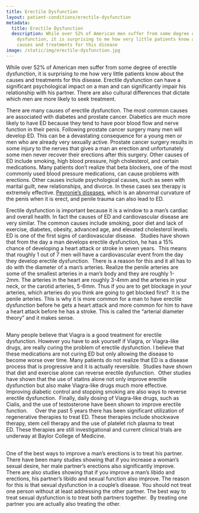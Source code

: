 ```yaml
---
title: Erectile Dysfunction
layout: patient-conditions/erectile-dysfunction
metadata:
  title: Erectile Dysfunction
  description: While over 52% of American men suffer from some degree of erectile
    dysfunction, it is surprising to me how very little patients know about the
    causes and treatments for this disease
image: /static/img/erectile-dysfunction.jpg
---
```

While over 52% of American men suffer from some degree of erectile dysfunction, it is surprising to me how very little patients know about the causes and treatments for this disease. Erectile dysfunction can have a significant psychological impact on a man and can significantly impair his relationship with his partner. There are also cultural differences that dictate which men are more likely to seek treatment.    

There are many causes of erectile dysfunction. The most common causes are associated with diabetes and prostate cancer. Diabetics are much more likely to have ED because they tend to have poor blood flow and nerve function in their penis. Following prostate cancer surgery many men will develop ED. This can be a devastating consequence for a young men or men who are already very sexually active. Prostate cancer surgery results in some injury to the nerves that gives a man an erection and unfortunately some men never recover their erections after this surgery. Other causes of ED include smoking, high blood pressure, high cholesterol, and certain medications. Many patients don’t realize that beta blockers, one of the most commonly used blood pressure medications, can cause problems with erections. Other causes include psychological causes, such as seen with marital guilt, new relationships, and divorce. In these cases sex therapy is extremely effective. [Peyronie’s diseases](/patient-conditions/peyronies-disease), which is an abnormal curvature of the penis when it is erect, and penile trauma can also lead to ED. 

Erectile dysfunction is important because it is a window to a man’s cardiac and overall health. In fact the causes of ED and cardiovascular disease are very similar. The common causes include smoking, poor diet and lack of exercise, diabetes, obesity, advanced age, and elevated cholesterol levels. ED is one of the first signs of cardiovascular disease.   Studies have shown that from the day a man develops erectile dysfunction, he has a 15% chance of developing a heart attack or stroke in seven years.  This means that roughly 1 out of 7 men will have a cardiovascular event from the day they develop erectile dysfunction.  There is a reason for this and it all has to do with the diameter of a man’s arteries. Realize the penile arteries are some of the smallest arteries in a man’s body and they are roughly 1-2mm. The arteries in the heart are roughly 3-4mm and the arteries in your neck, or the carotid arteries, 5-6mm. Thus if you are to get blockage in your arteries, which arteries do you think are going to get blocked first?  It is the penile arteries. This is why it is more common for a man to have erectile dysfunction before he gets a heart attack and more common for him to have a heart attack before he has a stroke. This is called the “arterial diameter theory” and it makes sense.   

##  

Many people believe that Viagra is a good treatment for erectile dysfunction. However you have to ask yourself if Viagra, or Viagra-like drugs, are really curing the problem of erectile dysfunction. I believe that these medications are not curing ED but only allowing the disease to become worse over time. Many patients do not realize that ED is a disease process that is progressive and it is actually reversible.  Studies have shown that diet and exercise alone can reverse erectile dysfunction.  Other studies have shown that the use of statins alone not only improve erectile dysfunction but also make Viagra-like drugs much more effective.  Improving diabetic control and stopping smoking are also ways to reverse erectile dysfunction.  Finally, daily dosing of Viagra-like drugs, such as Cialis, and the use of testosterone have been shown to improve erectile function.     Over the past 5 years there has been significant utilization of regenerative therapies to treat ED. These therapies include shockwave therapy, stem cell therapy and the use of platelet rich plasma to treat ED. These therapies are still investigational and current clinical trials are underway at Baylor College of Medicine.

##  

One of the best ways to improve a man’s erections is to treat his partner. There have been many studies showing that if you increase a woman’s sexual desire, her male partner’s erections also significantly improve.   There are also studies showing that if you improve a man’s libido and erections, his partner’s libido and sexual function also improve. The reason for this is that sexual dysfunction in a couple’s disease. You should not treat one person without at least addressing the other partner. The best way to treat sexual dysfunction is to treat both partners together.  By treating one partner you are actually also treating the other.